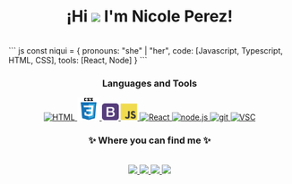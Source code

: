 <h1 align="center">¡Hi <img src="https://media.giphy.com/media/hvRJCLFzcasrR4ia7z/giphy.gif" width="30px"> I'm Nicole Perez!</h1>
<br>
``` js
const niqui = {
  pronouns: "she" | "her",
  code: [Javascript, Typescript, HTML, CSS],
  tools: [React, Node]
}
``` 
<h3 align="center">Languages and Tools</h3>

<p align="center"> 
  <a href="https://www.w3.org/html/" target="_blank"> 
    <img src="https://cdn.svgporn.com/logos/html-5.svg" alt="HTML" width="30"/>
  </a>
  <a href="https://www.w3schools.com/css/" target="_blank"> 
    <img src="https://raw.githubusercontent.com/devicons/devicon/master/icons/css3/css3-original-wordmark.svg" alt="css3" width="40" height="40"/> 
  </a>
  <a href="https://getbootstrap.com/" target="_blank"> 
    <img src="https://raw.githubusercontent.com/github/explore/80688e429a7d4ef2fca1e82350fe8e3517d3494d/topics/bootstrap/bootstrap.png" alt="Bootstrap" width="30">
  </a>
  <a href="https://developer.mozilla.org/en-US/docs/Web/JavaScript" target="_blank"> 
    <img src="https://raw.githubusercontent.com/devicons/devicon/master/icons/javascript/javascript-original.svg" alt="javascript" width="30"/>   
  </a>
  <a href="https://reactjs.org/" target="_blank" rel="noreferrer"> 
    <img src="https://cdn4.iconfinder.com/data/icons/logos-3/600/React.js_logo-512.png" alt="React" width="30">
  </a>    
  <a href="https://nodejs.org/es/" target="_blank"> 
    <img src="https://cdn.pixabay.com/photo/2015/04/23/17/41/node-js-736399_960_720.png" alt="node.js" width="30"/>
  </a>
  <a href="https://git-scm.com/" target="_blank"> 
    <img src="https://www.vectorlogo.zone/logos/git-scm/git-scm-icon.svg" alt="git" width="30" height="30"/>
  </a>
  <a href="https://code.visualstudio.com/" target="_blank"> 
    <img src="https://cdn.svgporn.com/logos/visual-studio-code.svg" alt="VSC" width="30">
  </a>
<p align="center">
 
 <h3 align="center">✨ Where you can find me ✨</h3>
 
 <p align="center">
  <br/>
  <a href="https://www.linkedin.com/in/niquisteffi/">
    <img src="https://img.shields.io/badge/LinkedIn-%230077B5.svg?&style=flat-square&logo=linkedin&logoColor=white">
  </a>
  
  <a href="https://github.com/NiquiSteffi">
    <img src="https://img.shields.io/badge/Github-%230A0A0A.svg?&style=flat-square&logo=Github&logoColor=white">  
  </a>
 
  <a href="https://www.instagram.com/niqisteffi/">
    <img src="https://img.shields.io/badge/Instagram-%23E4405F.svg?&style=flat-square&logo=instagram&logoColor=white">
  </a>

  <a href="https://twitter.com/NiquiSteffi">
    <img src="https://img.shields.io/badge/twitter-%230077D4.svg?&style=flat-square&logo=twitter&logoColor=white">
  </a>
</p>


<!--
**NiquiSteffi/NiquiSteffi** is a ✨ _special_ ✨ repository because its `README.md` (this file) appears on your GitHub profile.

Here are some ideas to get you started:

- 🔭 I’m currently working on ...
- 🌱 I’m currently learning ...
- 👯 I’m looking to collaborate on ...
- 🤔 I’m looking for help with ...
- 💬 Ask me about ...
- 📫 How to reach me: ...
- 😄 Pronouns: ...
- ⚡ Fun fact: ...
-->
